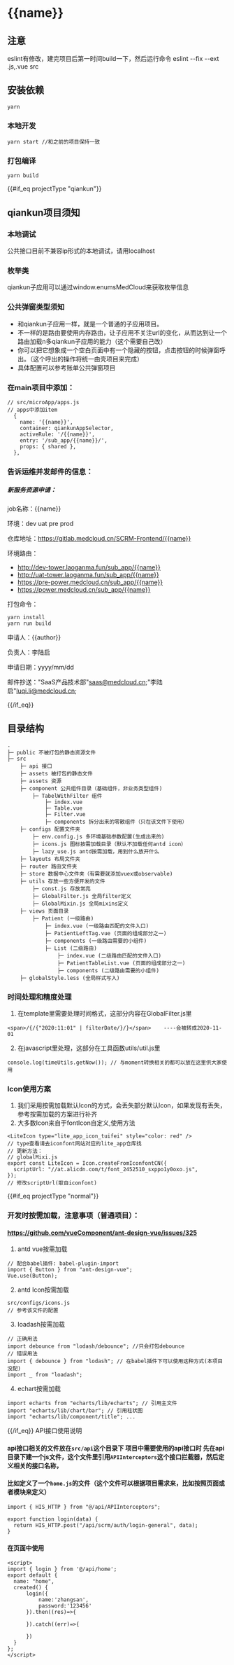 # {{name}}

## 注意
eslint有修改，建完项目后第一时间build一下，然后运行命令
eslint --fix --ext .js,.vue src

## 安装依赖
```
yarn
```

### 本地开发
```
yarn start //和之前的项目保持一致
```

### 打包编译
```
yarn build
```
{{#if_eq projectType "qiankun"}}
## qiankun项目须知
### 本地调试
公共接口目前不兼容ip形式的本地调试，请用localhost

### 枚举类
qiankun子应用可以通过window.enumsMedCloud来获取枚举信息

### 公共弹窗类型须知

- 和qiankun子应用一样，就是一个普通的子应用项目。
- 不一样的是路由要使用内存路由，让子应用不关注url的变化，从而达到让一个路由加载n多qiankun子应用的能力（这个需要自己改）
- 你可以把它想象成一个空白页面中有一个隐藏的按钮，点击按钮的时候弹窗呼出。（这个呼出的操作将统一由壳项目来完成）
- 具体配置可以参考账单公共弹窗项目



### 在main项目中添加：
```
// src/microApp/apps.js
// apps中添加item
  {
    name: '{{name}}',
    container: qiankunAppSelector,
    activeRule: '/{{name}}',
    entry: '/sub_app/{{name}}/',
    props: { shared },
  },
```

### 告诉运维并发邮件的信息：

##### 新服务资源申请：

job名称：{{name}}

环境：dev uat pre prod

仓库地址：https://gitlab.medcloud.cn/SCRM-Frontend/{{name}}

环境路由：

- http://dev-tower.laoganma.fun/sub_app/{{name}}
- http://uat-tower.laoganma.fun/sub_app/{{name}}
- https://pre-power.medcloud.cn/sub_app/{{name}}
- https://power.medcloud.cn/sub_app/{{name}}

打包命令：

```
yarn install
yarn run build 
```

申请人：{{author}}

负责人：李陆启

申请日期：yyyy/mm/dd



邮件抄送："SaaS产品技术部"<saas@medcloud.cn>;"李陆启"<luqi.li@medcloud.cn>;

{{/if_eq}}

## 目录结构

```
.
├─ public 不被打包的静态资源文件
├─ src
    ├─ api 接口
    ├─ assets 被打包的静态文件
    ├─ assets 资源
    ├─ component 公共组件目录（基础组件，非业务类型组件)
        ├─ TabelWithFilter 组件
            ├─ index.vue
            ├─ Table.vue
            ├─ Filter.vue
            ├─ components 拆分出来的零散组件（只在该文件下使用）
    ├─ configs 配置文件夹
        ├─ env.config.js 多环境基础参数配置(生成出来的)
        ├─ icons.js 图标按需加载目录（默认不加载任何antd icon）
        ├─ lazy_use.js antd按需加载，用到什么放开什么
    ├─ layouts 布局文件夹
    ├─ router 路由文件夹
    ├─ store 数据中心文件夹（有需要就添加vuex或observable)
    ├─ utils 存放一些方便开发的文件
        ├─ const.js 存放常亮
        ├─ GlobalFilter.js 全局filter定义
        ├─ GlobalMixin.js 全局mixins定义
    ├─ views 页面目录
        ├─ Patient (一级路由)
            ├─ index.vue (一级路由匹配的文件入口)
            ├─ PatientLeftTag.vue (页面的组成部分之一)
            ├─ components (一级路由需要的小组件)
            ├─ List (二级路由)
                ├─ index.vue (二级路由匹配的文件入口)
                ├─ PatientTableList.vue (页面的组成部分之一)
                ├─ components (二级路由需要的小组件)
    ├─ globalStyle.less (全局样式写入)
```

### 时间处理和精度处理
1. 在template里需要处理时间格式，这部分内容在GlobalFilter.js里
```
<span>/{/{"2020:11:01" | filterDate/}/}</span>    ----会被转成2020-11-01
```
2. 在javascript里处理，这部分在工具函数utils/util.js里
```
console.log(timeUtils.getNow()); // 与moment转换相关的都可以放在这里供大家使用
```

### Icon使用方案
1. 我们采用按需加载默认Icon的方式，会丢失部分默认Icon，如果发现有丢失，参考按需加载的方案进行补齐
2. 大多数Icon来自于fontIcon自定义,使用方法
```
<LiteIcon type="lite_app_icon_tuifei" style="color: red" />
// type查看请去iconfont网站对应的lite_app仓库找
// 更新方法：
// globalMixi.js
export const LiteIcon = Icon.createFromIconfontCN({
  scriptUrl: "//at.alicdn.com/t/font_2452510_sxppo1y0oxo.js",
});
// 修改scriptUrl(取自iconfont)
```

{{#if_eq projectType "normal"}}
### 开发时按需加载，注意事项（普通项目）：
#### https://github.com/vueComponent/ant-design-vue/issues/325
1. antd vue按需加载
```
// 配合babel插件: babel-plugin-import
import { Button } from "ant-design-vue";
Vue.use(Button);
```
2. antd Icon按需加载
```
src/configs/icons.js
// 参考该文件的配置
```

3. loadash按需加载
```
// 正确用法
import debounce from "lodash/debounce"; //只会打包debounce
// 错误用法
import { debounce } from "lodash"; // 在babel插件下可以使用这种方式(本项目没配)
import _ from "loadash";

```
4. echart按需加载
```
import echarts from "echarts/lib/echarts"; // 引用主文件
import "echarts/lib/chart/bar"; // 引用柱状图
import "echarts/lib/component/title"; ...
```
{{/if_eq}}
API接口使用说明
#### api接口相关的文件放在`src/api`这个目录下 项目中需要使用的api接口时 先在api目录下建一个js文件，这个文件里引用`APIInterceptors`这个接口拦截器，然后定义相关的接口名称，
#### 比如定义了一个`home.js`的文件（这个文件可以根据项目需求来，比如按照页面或者模块来定义）
```
import { HIS_HTTP } from "@/api/APIInterceptors";

export function login(data) {
  return HIS_HTTP.post("/api/scrm/auth/login-general", data);
}

```
#### 在页面中使用
```
<script>
import { login } from '@/api/home';
export default {
  name: "home",
  created() {
      login({
          name:'zhangsan',
          password:'123456'
      }).then((res)=>{
          
      }).catch((err)=>{
          
      })
  }
};
</script>


```

